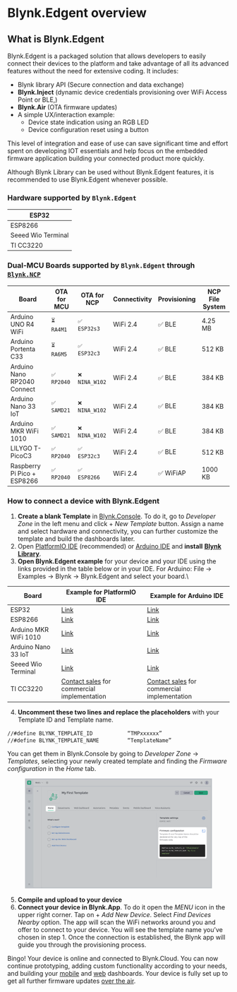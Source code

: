 # Blynk.Edgent overview

## What is Blynk.Edgent

Blynk.Edgent is a packaged solution that allows developers to easily connect their devices to the platform and take advantage of all its advanced features without the need for extensive coding. It includes:

* Blynk library API (Secure connection and data exchange)
* **Blynk.Inject** (dynamic device credentials provisioning over WiFi Access Point or BLE,)
* **Blynk.Air** (OTA firmware updates)
* A simple UX/interaction example:
  * Device state indication using an RGB LED
  * Device configuration reset using a button

This level of integration and ease of use can save significant time and effort spent on developing IOT essentials and help focus on the embedded firmware application building your connected product more quickly.&#x20;

Although Blynk Library can be used without Blynk.Edgent features, it is recommended to use Blynk.Edgent whenever possible.

### Hardware supported by `Blynk.Edgent`

| ESP32              |
| ------------------ |
| ESP8266            |
| Seeed Wio Terminal |
| TI CC3220          |

### Dual-MCU Boards supported by `Blynk.Edgent` through [`Blynk.NCP`](../blynk.ncp/overview.md)

| Board                       | OTA for MCU | OTA for NCP   | Connectivity | Provisioning | NCP File System |
| --------------------------- | ----------- | ------------- | ------------ | ------------ | --------------- |
| Arduino UNO R4 WiFi         | `⏳ RA4M1`   | `✅ ESP32s3`   | WiFi 2.4     | ✅ BLE        | 4.25 MB         |
| Arduino Portenta C33        | `⏳ RA6M5`   | `✅ ESP32c3`   | WiFi 2.4     | ✅ BLE        | 512 KB          |
| Arduino Nano RP2040 Connect | `✅ RP2040`  | `❌ NINA_W102` | WiFi 2.4     | ✅ BLE        | 384 KB          |
| Arduino Nano 33 IoT         | `✅ SAMD21`  | `❌ NINA_W102` | WiFi 2.4     | ✅ BLE        | 384 KB          |
| Arduino MKR WiFi 1010       | `✅ SAMD21`  | `❌ NINA_W102` | WiFi 2.4     | ✅ BLE        | 384 KB          |
| LILYGO T-PicoC3             | `✅ RP2040`  | `✅ ESP32c3`   | WiFi 2.4     | ✅ BLE        | 512 KB          |
| Raspberry Pi Pico + ESP8266 | `✅ RP2040`  | `✅ ESP8266`   | WiFi 2.4     | ✅ WiFiAP     | 1000 KB         |

### How to connect a device with Blynk.Edgent

1. **Create a blank Template** in [Blynk.Console](https://blynk.cloud/). To do it, go to _Developer Zone_ in the left menu and click + _New Template_ button. Assign a name and select hardware and connectivity, you can further customize the template and build the dashboards later.
2. Open [PlatformIO IDE](../blynk-library-firmware-api/installation/install-blynk-library-for-platformio.org.md) (recommended) or [Arduino IDE](../blynk-library-firmware-api/installation/install-blynk-library-in-arduino-ide.md) and **install** [**Blynk Library**](https://github.com/blynkkk/blynk-library/releases/latest).
3. **Open Blynk.Edgent example** for your device and your IDE using the links provided in the table below or in your IDE. For Arduino: File -> Examples -> Blynk -> Blynk.Edgent and select your board.\


| Board                 | Example for PlatformIO IDE                                                                  | Example for Arduino IDE                                                                                  |
| --------------------- | ------------------------------------------------------------------------------------------- | -------------------------------------------------------------------------------------------------------- |
| ESP32                 | [Link](https://github.com/blynkkk/edgent-examples-pio/tree/main/PIO\_Edgent\_ESP32)         | [Link](https://github.com/blynkkk/blynk-library/tree/master/examples/Blynk.Edgent/Edgent\_ESP32)         |
| ESP8266               | [Link](https://github.com/blynkkk/edgent-examples-pio/tree/main/PIO\_Edgent\_ESP8266)       | [Link](https://github.com/blynkkk/blynk-library/tree/master/examples/Blynk.Edgent/Edgent\_ESP8266)       |
| Arduino MKR WiFi 1010 | [Link](https://github.com/blynkkk/edgent-examples-pio/tree/main/PIO\_Edgent\_MKR1010)       | [Link](https://github.com/blynkkk/blynk-library/tree/master/examples/Blynk.Edgent/Edgent\_MKR1010)       |
| Arduino Nano 33 IoT   | [Link](https://github.com/blynkkk/edgent-examples-pio/tree/main/PIO\_Edgent\_MKR1010)       | [Link](https://github.com/blynkkk/blynk-library/tree/master/examples/Blynk.Edgent/Edgent\_MKR1010)       |
| Seeed Wio Terminal    | [Link](https://github.com/blynkkk/edgent-examples-pio/tree/main/PIO\_Edgent\_Wio\_Terminal) | [Link](https://github.com/blynkkk/blynk-library/tree/master/examples/Blynk.Edgent/Edgent\_Wio\_Terminal) |
| TI CC3220             | [Contact sales](https://blynk.io/contact-us-business) for commercial implementation         | [Contact sales](https://blynk.io/contact-us-business) for commercial implementation                      |

4. **Uncomment these two lines and replace the placeholders** with your Template ID and Template name.

```
//#define BLYNK_TEMPLATE_ID           “TMPxxxxxx”
//#define BLYNK_TEMPLATE_NAME         “TemplateName”
```

You can get them in Blynk.Console by going to _Developer Zone_ -> _Templates_, selecting your newly created template and finding the _Firmware configuration_ in the _Home_ tab.

<figure><img src="../.gitbook/assets/27-edgent-overview-templ id 1.png" alt=""><figcaption></figcaption></figure>

5. **Compile and upload to your device**
6. **Connect your device in Blynk.App**. To do it open the _MENU_ icon in the upper right corner. Tap on + _Add New Device_. Select _Find Devices Nearby_ option. The app will scan the WiFi networks around you and offer to connect to your device. You will see the template name you’ve chosen in step 1. Once the connection is established, the Blynk app will guide you through the provisioning process.

Bingo! Your device is online and connected to Blynk.Cloud. You can now continue prototyping, adding custom functionality according to your needs, and building your [mobile](../blynk.apps/constructor.md) and [web](../blynk.console/templates/dashboard/) dashboards. Your device is fully set up to get all further firmware updates [over the air](updating-devices-firmwares-ota.md).

